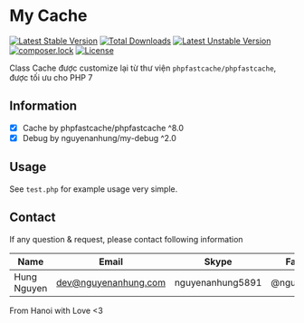 # My Cache

[![Latest Stable Version](https://poser.pugx.org/nguyenanhung/my-cache/v/stable)](https://packagist.org/packages/nguyenanhung/my-cache)
[![Total Downloads](https://poser.pugx.org/nguyenanhung/my-cache/downloads)](https://packagist.org/packages/nguyenanhung/my-cache)
[![Latest Unstable Version](https://poser.pugx.org/nguyenanhung/my-cache/v/unstable)](https://packagist.org/packages/nguyenanhung/my-cache)
[![composer.lock](https://poser.pugx.org/nguyenanhung/my-cache/composerlock)](https://packagist.org/packages/nguyenanhung/my-cache)
[![License](https://poser.pugx.org/nguyenanhung/my-cache/license)](https://packagist.org/packages/nguyenanhung/my-cache)

Class Cache được customize lại từ thư viện `phpfastcache/phpfastcache`, được tối ưu cho PHP 7

## Information
- [x] Cache by phpfastcache/phpfastcache ^8.0
- [x] Debug by nguyenanhung/my-debug ^2.0

## Usage
See `test.php` for example usage very simple.

## Contact

If any question & request, please contact following information

| Name        | Email                | Skype            | Facebook      |
| ----------- | -------------------- | ---------------- | ------------- |
| Hung Nguyen | dev@nguyenanhung.com | nguyenanhung5891 | @nguyenanhung |

From Hanoi with Love <3